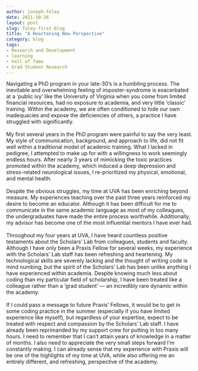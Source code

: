 ```yaml
---
author: joseph-foley
date: 2021-10-26
layout: post
slug: foley-first-blog
title: "A Heartening New Perspective"
category: blog
tags:
- Research and Development
- learning
- hall of fame
- Grad Student Research
---
```

Navigating a PhD program in your late-30’s is a humbling process. The inevitable and overwhelming
feeling of imposter-syndrome is exacerbated at a ‘public ivy’ like the University of Virginia when you
come from limited financial resources, had no exposure to academia, and very little ‘classic’ training.
Within the academy, we are often conditioned to hide our own inadequacies and expose the deficiencies
of others, a practice I have struggled with significantly.  
<br />
My first several years in the PhD program were painful to say the very least. My style of communication,
background, and approach to life, did not fit well within a traditional model of academic training. What I
lacked in pedigree, I attempted to make up for with a willingness to work seemingly endless hours. After
nearly 3 years of mimicking the toxic practices promoted within the academy, which induced a deep
depression and stress-related neurological issues, I re-prioritized my physical, emotional, and mental
health.  
<br />
Despite the obvious struggles, my time at UVA has been enriching beyond measure. My experiences
teaching over the past three years reinforced my desire to become an educator. Although it has been difficult
for me to communicate in the same academic language as most of my colleagues, the undergraduates
have made the entire process worthwhile. Additionally, my advisor has become one of the most
influential mentors I have ever had.  
<br />
Throughout my four years at UVA, I have heard countless positive testaments about the Scholars’ Lab
from colleagues, students and faculty. Although I have only been a Praxis Fellow for several weeks, my
experience with the Scholars’ Lab staff has been refreshing and heartening. My technological skills are
severely lacking and the thought of writing code is mind numbing, but the spirit of the Scholars’ Lab has
been unlike anything I have experienced within academia. Despite knowing much less about coding than
my particular field of scholarship, I have been treated like a colleague rather than a ‘grad student’ — an
incredibly rare dynamic within the academy.  
<br />
If I could pass a message to future Praxis’ Fellows, it would be to get in some coding practice in the
summer (especially if you have limited experience like myself), but regardless of your expertise, expect to
be treated with respect and compassion by the Scholars’ Lab staff. I have already been reprimanded by
my support crew for putting in too many hours. I need to remember that I can’t attain years of knowledge
in a matter of months. I also need to appreciate the very small steps forward I’m constantly making. I can
already sense that my experience with Praxis will be one of the highlights of my time at UVA, while also
offering me an entirely different, and refreshing, perspective of the academy.  
